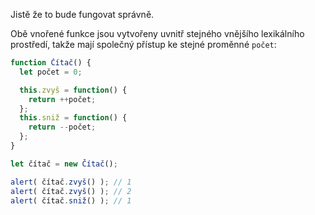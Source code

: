 Jistě že to bude fungovat správně.

Obě vnořené funkce jsou vytvořeny uvnitř stejného vnějšího lexikálního prostředí, takže mají společný přístup ke stejné proměnné `počet`:

```js run
function Čítač() {
  let počet = 0;

  this.zvyš = function() {
    return ++počet;
  };
  this.sniž = function() {
    return --počet;
  };
}

let čítač = new Čítač();

alert( čítač.zvyš() ); // 1
alert( čítač.zvyš() ); // 2
alert( čítač.sniž() ); // 1
```
